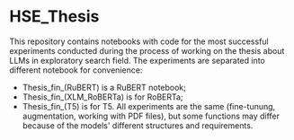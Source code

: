 # HSE_Thesis
This repository contains notebooks with code for the most successful experiments conducted during the process of working on the thesis about LLMs in exploratory search field. The experiments are separated into different notebook for convenience:
* Thesis_fin_(RuBERT) is a RuBERT notebook;
* Thesis_fin_(XLM_RoBERTa) is for RoBERTa;
* Thesis_fin_(T5) is for T5.
All experiments are the same (fine-tunung, augmentation, working with PDF files), but some functions may differ because of the models' different structures and requirements.
